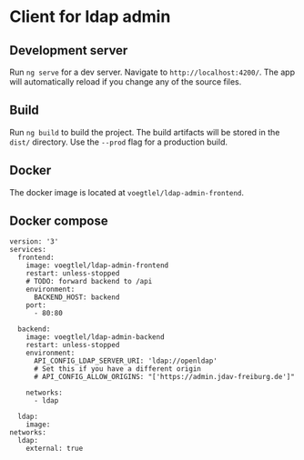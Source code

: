 # Client for ldap admin

## Development server

Run `ng serve` for a dev server. Navigate to `http://localhost:4200/`. The app will automatically reload if you change any of the source files.

## Build

Run `ng build` to build the project. The build artifacts will be stored in the `dist/` directory. Use the `--prod` flag for a production build.

## Docker

The docker image is located at `voegtlel/ldap-admin-frontend`.

## Docker compose
```
version: '3'
services:
  frontend:
    image: voegtlel/ldap-admin-frontend
    restart: unless-stopped
    # TODO: forward backend to /api
    environment:
      BACKEND_HOST: backend
    port:
      - 80:80

  backend:
    image: voegtlel/ldap-admin-backend
    restart: unless-stopped
    environment:
      API_CONFIG_LDAP_SERVER_URI: 'ldap://openldap'
      # Set this if you have a different origin
      # API_CONFIG_ALLOW_ORIGINS: "['https://admin.jdav-freiburg.de']"

    networks:
      - ldap
  
  ldap:
    image: 
networks:
  ldap:
    external: true
```
